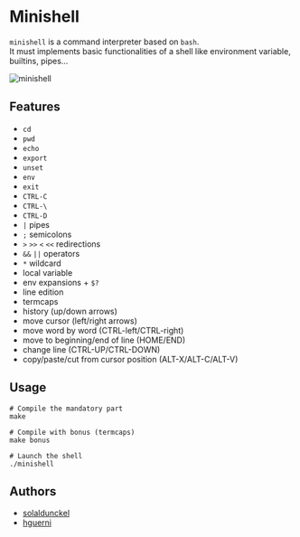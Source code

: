 # Minishell

`minishell` is a command interpreter based on ``bash``.<br>
It must implements basic functionalities of a shell like environment variable, builtins, pipes...

![minishell](https://i.imgur.com/26YoKn8.png)

## Features

- ``cd``
- ``pwd``
- ``echo``
- ``export``
- ``unset``
- ``env``
- ``exit``
- ``CTRL-C``
- ``CTRL-\``
- ``CTRL-D``
- ``|`` pipes
- ``;`` semicolons
- ``>`` ``>>`` ``<`` ``<<`` redirections
- ``&&`` ``||`` operators
- ``*`` wildcard
- local variable
- env expansions + ``$?``
- line edition
- termcaps
- history (up/down arrows)
- move cursor (left/right arrows)
- move word by word (CTRL-left/CTRL-right)
- move to beginning/end of line (HOME/END)
- change line (CTRL-UP/CTRL-DOWN)
- copy/paste/cut from cursor position (ALT-X/ALT-C/ALT-V)

## Usage

```shell
# Compile the mandatory part
make

# Compile with bonus (termcaps)
make bonus

# Launch the shell
./minishell
```

## Authors

* [solaldunckel](https://github.com/solaldunckel)
* [hguerni](https://github.com/hguerni)
